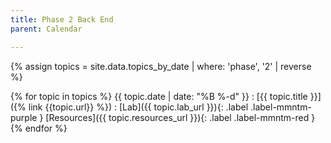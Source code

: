```yaml
---
title: Phase 2 Back End
parent: Calendar

---
```


{% assign topics = site.data.topics_by_date | where: 'phase', '2' | reverse %}


{% for topic in topics %}
  {{ topic.date | date: "%B %-d" }}
  : [{{ topic.title }}]({% link {{topic.url}} %})
    : [Lab]({{ topic.lab_url }}){: .label .label-mmntm-purple } [Resources]({{ topic.resources_url }}){: .label .label-mmntm-red }
{% endfor %}


